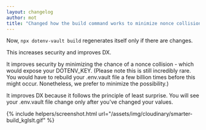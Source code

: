 ```yaml
---
layout: changelog
author: mot
title: "Changed how the build command works to minimize nonce collisions"
---
```


Now, `npx dotenv-vault build` regenerates itself only if there are changes.

This increases security and improves DX.

It improves security by minimizing the chance of a nonce collision - which would expose your DOTENV_KEY. (Please note this is still incredibly rare. You would have to rebuild your .env.vault file a few billion times before this might occur. Nonetheless, we prefer to minimize the possibility.)

It improves DX because it follows the principle of least surprise. You will see your .env.vault file change only after you've changed your values.

{% include helpers/screenshot.html url="/assets/img/cloudinary/smarter-build_kglslt.gif" %}

